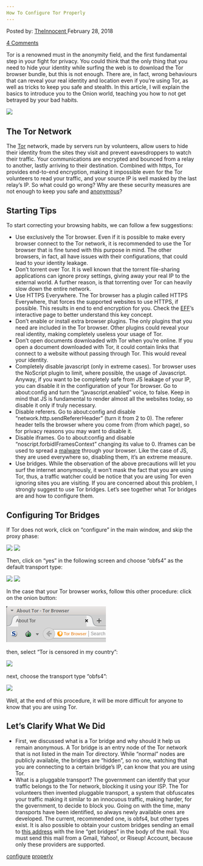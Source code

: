 ```yaml
---
How To Configure Tor Properly
---
```

<article class="post-listing post-24893 post type-post status-publish format-standard has-post-thumbnail hentry 
tag-configure tag-properly 
<div class="post-inner">
<span>Posted by: <a href="https://www.deepdotweb.com/author/theinnocent/" title="">TheInnocent </a></span>
<span>February 28, 2018</span>

<span><a href="https://www.deepdotweb.com/2018/02/28/configure-tor-properly/#comments">4 Comments</a></span>


<p>Tor is a renowned must in the anonymity field, and the first fundamental step in your fight for privacy. You could think that the only thing that you need to hide your identity while surfing the web is to download the Tor browser bundle, but this is not enough. There are, in fact, wrong behaviours that can reveal your real identity and location even if you’re using Tor, as well as tricks to keep you safe and stealth. In this article, I will explain the basics to introduce you to the Onion world, teaching you how to not get betrayed by your bad habits.</p>
<p><img class="wp-image-24896" src="/imgs/2018/02/word-image-33.png" srcset="/imgs/2018/02/word-image-33.png 1280w, /imgs/2018/02/word-image-33-300x181.png 300w, /imgs/2018/02/word-image-33-1024x619.png 1024w" sizes="(max-width: 1280px) 100vw, 1280px" /></p>
<h2>The Tor Network</h2>
<p>The <a href="https://www.deepdotweb.com/2017/12/21/novel-defense-techniques-secure-tor-communications-research-study/">Tor</a> network, made by servers run by volunteers, allow users to hide their identity from the sites they visit and prevent eavesdroppers to watch their traffic. Your communications are encrypted and bounced from a relay to another, lastly arriving to their destination. Combined with https, Tor provides end-to-end encryption, making it impossible even for the Tor volunteers to read your traffic, and your source IP is well masked by the last relay’s IP. So what could go wrong? Why are these security measures are not enough to keep you safe and <a href="https://www.deepdotweb.com/2016/04/12/onionscan-tests-anonymity-dark-net-domains/">anonymous</a>?</p>
<h2>Starting Tips</h2>
<p>To start correcting your browsing habits, we can follow a few suggestions:</p>
<ul>
<li>Use exclusively the Tor browser. Even if it is possible to make every browser connect to the Tor network, it is recommended to use the Tor browser that is fine tuned with this purpose in mind. The other browsers, in fact, all have issues with their configurations, that could lead to your identity leakage.</li>
<li>Don’t torrent over Tor. It is well known that the torrent file-sharing applications can ignore proxy settings, giving away your real IP to the external world. A further reason, is that torrenting over Tor can heavily slow down the entire network.</li>
<li>Use HTTPS Everywhere. The Tor browser has a plugin called HTTPS Everywhere, that forces the supported websites to use HTTPS, if possible. This results in end to end encryption for you. Check the <a href="https://www.eff.org/it/pages/tor-and-https">EFF</a>’s interactive page to better understand this key concept.</li>
<li>Don’t enable or install extra browser plugins. The only plugins that you need are included in the Tor browser. Other plugins could reveal your real identity, making completely useless your usage of Tor.</li>
<li>Don’t open documents downloaded with Tor when you’re online. If you open a document downloaded with Tor, it could contain links that connect to a website without passing through Tor. This would reveal your identity.</li>
<li>Completely disable javascript (only in extreme cases). Tor browser uses the NoScript plugin to limit, where possible, the usage of Javascript. Anyway, if you want to be completely safe from JS leakage of your IP, you can disable it in the configuration of your Tor browser. Go to about:config and turn the “javascript.enabled” voice, to false. Keep in mind that JS is fundamental to render almost all the websites today, so disable it only if truly necessary.</li>
<li>Disable referers. Go to about:config and disable “network.http.sendRefererHeader” (turn it from 2 to 0). The referer header tells the browser where you come from (from which page), so for privacy reasons you may want to disable it.</li>
<li>Disable iframes. Go to about:config and disable “noscript.forbidIFramesContext” changing its value to 0. Iframes can be used to spread a <a href="https://www.deepdotweb.com/2017/11/03/malware-analysis-tools-explained/">malware</a> through your browser. Like the case of JS, they are used everywhere so, disabling them, it’s an extreme measure.</li>
<li>Use bridges. While the observation of the above precautions will let you surf the internet anonymously, it won’t mask the fact that you are using Tor, thus, a traffic watcher could be notice that you are using Tor even ignoring sites you are visiting. If you are concerned about this problem, I strongly suggest to use Tor bridges. Let’s see together what Tor bridges are and how to configure them.</li>
</ul>
<h2>Configuring Tor Bridges</h2>
<p>If Tor does not work, click on “configure” in the main window, and skip the proxy phase:</p>
<p><img class="wp-image-24897" src="/imgs/2018/02/word-image-34.png" srcset="/imgs/2018/02/word-image-34.png 485w, /imgs/2018/02/word-image-34-300x270.png 300w" sizes="(max-width: 485px) 100vw, 485px" /> <img class="wp-image-24898" src="/imgs/2018/02/word-image-35.png" srcset="/imgs/2018/02/word-image-35.png 485w, /imgs/2018/02/word-image-35-300x270.png 300w" sizes="(max-width: 485px) 100vw, 485px" /></p>
<p>Then, click on “yes” in the following screen and choose “obfs4” as the default transport type:</p>
<p><img class="wp-image-24900" src="/imgs/2018/02/word-image-36.png" srcset="/imgs/2018/02/word-image-36.png 485w, /imgs/2018/02/word-image-36-300x267.png 300w" sizes="(max-width: 485px) 100vw, 485px" /> <img class="wp-image-24901" src="/imgs/2018/02/word-image-37.png" srcset="/imgs/2018/02/word-image-37.png 602w, /imgs/2018/02/word-image-37-300x197.png 300w" sizes="(max-width: 602px) 100vw, 602px" /></p>
<p>In the case that your Tor browser works, follow this other procedure: click on the onion button:</p>
<p><img class="wp-image-24902" src="/imgs/2018/02/word-image-38.png" /></p>
<p>then, select “Tor is censored in my country”:</p>
<p><img class="wp-image-24903" src="/imgs/2018/02/word-image-39.png" srcset="/imgs/2018/02/word-image-39.png 541w, /imgs/2018/02/word-image-39-300x278.png 300w" sizes="(max-width: 541px) 100vw, 541px" /></p>
<p>next, choose the transport type “obfs4”:</p>
<p><img class="wp-image-24904" src="/imgs/2018/02/word-image-40.png" srcset="/imgs/2018/02/word-image-40.png 541w, /imgs/2018/02/word-image-40-300x286.png 300w" sizes="(max-width: 541px) 100vw, 541px" /></p>
<p>Well, at the end of this procedure, it will be more difficult for anyone to know that you are using Tor.</p>
<h2>Let’s Clarify What We Did</h2>
<ul>
<li>First, we discussed what is a Tor bridge and why should it help us remain anonymous. A Tor bridge is an entry node of the Tor network that is not listed in the main Tor directory. While “normal” nodes are publicly available, the bridges are “hidden”, so no one, watching that you are connecting to a certain bridge’s IP, can know that you are using Tor.</li>
<li>What is a pluggable transport? The government can identify that your traffic belongs to the Tor network, blocking it using your ISP. The Tor volunteers then invented pluggable transport, a system that obfuscates your traffic making it similar to an innocuous traffic, making harder, for the government, to decide to block you. Going on with the time, many transports have been identified, so always newly available ones are developed. The current, recommended one, is obfs4, but other types exist. It is also possible to obtain your custom bridges sending an email to <a href="/cdn-cgi/l/email-protection#8be9f9e2efeceef8cbe9f9e2efeceef8a5ffe4f9fbf9e4e1eee8ffa5e4f9ec">this address</a> with the line “get bridges” in the body of the mail. You must send this mail from a Gmail, Yahoo!, or Riseup! Account, because only these providers are supported.</li>
</ul>
</div>
<a href="https://www.deepdotweb.com/tag/configure/" rel="tag">configure</a> <a href="https://www.deepdotweb.com/tag/properly/" rel="tag">properly</a> </span> <span style="display:none" class="updated">2018-02-28<a href="https://www.deepdotweb.com/author/theinnocent/" title="Posts by TheInnocent" rel="author">TheInnocent</a></strong></div>

